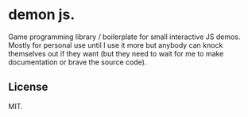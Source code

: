 # demon js.

Game programming library / boilerplate for small interactive JS demos. Mostly for personal use until I use it more but anybody can knock themselves out if they want (but they need to wait for me to make documentation or brave the source code).

## License

MIT.
